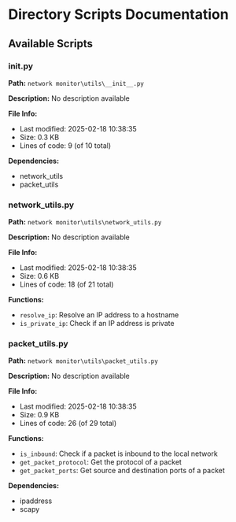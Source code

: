 # Directory Scripts Documentation

## Available Scripts


### __init__.py

**Path:** `network monitor\utils\__init__.py`

**Description:**
No description available

**File Info:**
- Last modified: 2025-02-18 10:38:35
- Size: 0.3 KB
- Lines of code: 9 (of 10 total)

**Dependencies:**
- network_utils
- packet_utils

### network_utils.py

**Path:** `network monitor\utils\network_utils.py`

**Description:**
No description available

**File Info:**
- Last modified: 2025-02-18 10:38:35
- Size: 0.6 KB
- Lines of code: 18 (of 21 total)

**Functions:**
- `resolve_ip`: Resolve an IP address to a hostname
- `is_private_ip`: Check if an IP address is private

### packet_utils.py

**Path:** `network monitor\utils\packet_utils.py`

**Description:**
No description available

**File Info:**
- Last modified: 2025-02-18 10:38:35
- Size: 0.9 KB
- Lines of code: 26 (of 29 total)

**Functions:**
- `is_inbound`: Check if a packet is inbound to the local network
- `get_packet_protocol`: Get the protocol of a packet
- `get_packet_ports`: Get source and destination ports of a packet

**Dependencies:**
- ipaddress
- scapy